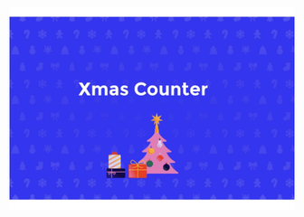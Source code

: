 <!-- # Xmas-is-coming -->

<div align="center">
    <img src="https://github.com/asaggse/Xmas-is-coming/blob/main/page.jpg">
</div>

